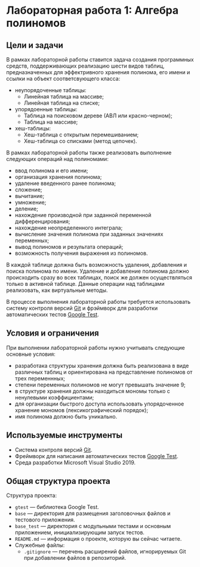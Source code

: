 # Лабораторная работа 1: Алгебра полиномов

## Цели и задачи


В рамках лабораторной работы ставится задача создания программных средств, поддерживающих реализацию шести видов таблиц, предназначенных для эффектривного хранения полинома, его имени и ссылки на объект соответсвующего класса:
- неупорядоченные таблицы:
  - Линейная таблица на массиве;
  - Линейная таблица на списке;
- упорядоенные таблицы:
  - Таблица на поисковом дереве (АВЛ или красно-черном);
  - Таблица на массиве;
- хеш-таблицы:
  - Хеш-таблица с открытым перемешиванием;
  - Хеш-таблица со списками (метод цепочек).
 
В рамках лабораторной работы также реализовать выполнение следующих операций над полиномами:
- ввод полинома и его имени;
- организация хранения полинома;
- удаление введенного ранее полинома;
- сложение;
- вычитание;
- умножение;
- деление;
- нахождение производной при заданной переменной дифференцирования;
- нахождение неопределенного интеграла;
- вычисление значения полинома при заданных значениях переменных;
- вывод полиномов и результата операций;
- возможность получения выражения из полиномов.

В каждой таблице должна быть возможность удаления, добавления и поиска полинома по имени. Удаление и добавление полинома должно происходить сразу во всех таблицах, поиск же должен осуществляться только в активной таблице. Данные операции над таблицами реализовать, как виртуальные методы.

В процессе выполнения лабораторной работы требуется использовать систему контроля версий [Git][git] и фрэймворк для разработки автоматических тестов [Google Test][gtest].

## Условия и ограничения

При выполнении лабораторной работы нужно учитывать следующие основные условия:
- разработака структуры хранения должна быть реализована в виде различных таблиц и ориентирована на представление полиномов от трех переменнных; 
- степени переменных полиномов не могут превышать значение 9;
- в структуре хранения должны находиться мономы только с ненулевыми коэффициентами;
- для организации быстрого доступа использовать упорядоченное хранение мономов (лексикографический порядок);
- имя полинома должно быть уникально.

## Используемые инструменты

  - Система контроля версий [Git][git].
  - Фреймворк для написания автоматических тестов [Google Test][gtest].
  - Среда разработки Microsoft Visual Studio 2019.

## Общая структура проекта

Структура проекта:

  - `gtest` — библиотека Google Test.
  - `base` — директория для размещения заголовочных файлов и тестового приложения.
  - `base_test` — директория с модульными тестами и основным приложением, инициализирующим запуск тестов.
  - `README.md` — информация о проекте, которую вы сейчас читаете.
  - Служебные файлы:
    - `.gitignore` — перечень расширений файлов, игнорируемых Git при добавлении файлов в репозиторий.


<!-- LINKS -->

[git]:         https://git-scm.com/book/ru/v2
[gtest]:       https://github.com/google/googletest
